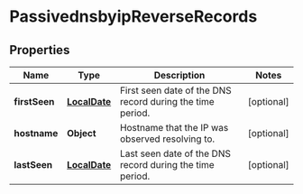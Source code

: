 # PassivednsbyipReverseRecords

## Properties
Name | Type | Description | Notes
------------ | ------------- | ------------- | -------------
**firstSeen** | [**LocalDate**](LocalDate.md) | First seen date of the DNS record during the time period. |  [optional]
**hostname** | **Object** | Hostname that the IP was observed resolving to. |  [optional]
**lastSeen** | [**LocalDate**](LocalDate.md) | Last seen date of the DNS record during the time period. |  [optional]
